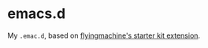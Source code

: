 emacs.d
=======

My `.emac.d`, based on [flyingmachine's starter kit extension](https://github.com/flyingmachine/emacs-for-clojure).
